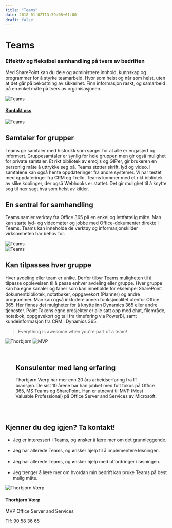 ```yaml
---
title: "Teams"
date: 2018-01-02T13:59:08+01:00
draft: false
---
```

<div class="container">
    <div class="referansecase">
        <div class="row no-gutters">
            <div class="col-md-12 col-lg-6 p-4 mt-4">
                <div class="heading">
                    <h1>Teams</h1>
                </div>
                <h3>Effektiv og fleksibel samhandling på tvers av bedriften</h3>
                <p>Med SharePoint kan du dele og administrere innhold, kunnskap og programmer for å styrke teamarbeid. Hvor som helst og når som helst, uten at det går på bekostning av sikkerhet. Finn informasjon raskt, og samarbeid på en enkel måte på tvers av organisasjonen.</p>
            </div>    
            <div class="col-md-12 col-lg-6"><img class="img-fluid" src="/pointtaken/img/teams1.png" alt="Teams" /></div>
        </div>
    </div>
</div>

<div class="container-fluid bg-white mb-4">
    <div class="row content-menu text-center mx-auto">
        <!-- <div class="col-sm-12 col-md-4"><h4 class="m-0"><a href="#om">Om Teams</a></h4></div>
        <div class="col-sm-12 col-md-4"><h4 class="m-0"><a href="">Hvorfor oss?</a></h4></div> -->
        <div class="col-sm-12 col-md-4"><h4 class="m-0"><a href="/pointtaken/contact/">Kontakt oss</a></h4></div>
    </div>
</div>

<div class="container">
    <div class="row">
        <div class="col-md-12 content-case mt-4 mb-4">
            <div class="row no-gutters">
                <div class="col-md-12 col-lg-6"><img class="img-fluid" src="/pointtaken/img/teams3.jpg" alt="Teams" /></div>
                <div class="col-md-12 col-lg-6 p-4">
                    <div class="heading">
                        <h2>Samtaler for grupper</h2>
                    </div>
                    <p>Teams gir samtaler med historikk som sørger for at alle er engasjert og informert. Gruppesamtaler er synlig for hele gruppen men gir også mulighet for private samtaler. Et rikt bibliotek av emojis og GIF’er, gir brukeren en personlig måte å uttrykke seg på. Teams støtter skrift, lyd og video. I samtalene kan også hente oppdateringer fra andre systemer. Vi har testet med oppdateringer fra CRM og Trello. Teams kommer med et rikt bibliotek av slike koblinger, der også Webhooks er støttet. Det gir mulighet til å knytte seg til nær sagt hva som helst av kilder.</p>
                    <!-- <a class="btn btn-primary btn-full" href="/kurs" role="button">Ta kontakt</a> -->
                </div>
            </div>
        </div>
        <div class="col-md-12 content-case mt-4 mb-4">
            <div class="row no-gutters">
                <div class="col-md-12 col-lg-6 p4">
                    <div class="heading">
                        <h2>En sentral for samhandling</h2>
                    </div>
                    <p>Teams samler verktøy fra Office 365 på en enkel og lettfattelig måte. Man kan starte lyd- og videomøter og jobbe med Office-dokumenter direkte i Teams. Teams kan inneholde de verktøy og informasjonskilder virksomheten har behov for.</p>
                </div>            
                <div class="col-md-12 col-lg-6"><img class="img-fluid" src="/pointtaken/img/teams2.jpg" alt="Teams" /></div>
            </div>
        </div>
        <div class="col-md-12 content-case mt-4 mb-4">
            <div class="row no-gutters">
                <div class="col-md-12 col-lg-6"><img class="img-fluid" src="/pointtaken/img/teams4.png" alt="Teams" /></div>
                <div class="col-md-12 col-lg-6 p-4">
                    <div class="heading">
                        <h2>Kan tilpasses hver gruppe</h2>
                    </div>
                    <p>Hver avdeling eller team er unike. Derfor tilbyr Teams muligheten til å tilpasse opplevelsen til å passe enhver avdeling eller gruppe. Hver gruppe kan ha egne kanaler og faner som kan inneholde for eksempel SharePoint dokumentbibliotek, notatbøker, oppgavekort (Planner) og andre programmer. Man kan også inkludere annen funksjonalitet utenfor Office 365. Her finnes det mulgheter for å knytte inn Dynamics 365 eller andre tjenester. Point Takens egne prosjekter er alle satt opp med chat, filområde, notatbok, oppgavekort og tall fra timeføring via PowerBI, samt kundeinformasjon fra CRM i Dynamics 365.</p>
                </div>
            </div>
        </div>               
    </div>
</div>

<div class="container" id="referanse">
    <div class="row">
        <div class="col-sm-12 col-md-8 mx-auto mt-5 mb-5">
            <blockquote class="blockquote text-center">
            <p class="mb-0">Everything is awesome when you're part of a team!</p>
            </blockquote>
            </div>
        </div>
    </div>
</div>

<div class="container">
    <div class="row">
        <div class="col-md-12 content-case mt-4 mb-4">
            <div class="row no-gutters">
                <div class="col-md-12 col-lg-6"><img class="img-fluid" src="/pointtaken/img/thorbjorn_scene.jpg" alt="Thorbjørn" />
                                                <img class="img-fluid" src="/pointtaken/img/mvp.png" alt="MVP" /></div>
                <div class="col-md-12 col-lg-6" style="padding:2rem">
                    <div class="heading">
                        <h2>Konsulenter med lang erfaring</h2>
                    </div>
                    <p>Thorbjørn Værp har mer enn 20 års arbeidserfaring fra IT bransjen. De sist 10 årene har han jobbet med fult fokus på Office 365, MS Teams og SharePoint. Han er utnevnt til MVP (Most Valuable Professional) på Office Server and Services av Microsoft.</p>
                </div>
            </div>
        </div>
        <div class="col-md-12 content-case mt-4 mb-4">
            <div class="row no-gutters">
                <div class="col-md-12 col-lg-6 p-4">
                    <div class="heading">
                        <h2>Kjenner du deg igjen? Ta kontakt!</h2>
                    </div>
                    <ul>
                    <li>Jeg er interessert i Teams, og ønsker å lære mer om det grunnleggende.</li>
                    <br>
                    <li>Jeg har allerede Teams, og ønsker hjelp til å implementere løsningen.</li>
                    <br>
                    <li>Jeg har allerede Teams, og ønsker hjelp med utfordringer i løsningen.</li>
                    <br>
                    <li>Jeg trenger å lære mer om hvordan min bedrift kan bruke Teams på best mulig måte.</li>
                    </ul>
                </div>            
                <div class="col-md-12 col-lg-6">
                    <div class="card personkort p-5">
                        <img class="card-img-top img-profil" src="../img/people/thorbjorn.jpg" alt="Thorbjorn Værp">
                        <div class="card-body">
                            <h4 class="card-title">Thorbjørn Værp</h4>
                            <p class="card-subtitle mb-2"> MVP Office Server and Services</p>
                            <p class="card-text">Tlf: 90 58 36 65</p>
                        </div>
                    </div>                
                </div>
            </div>
        </div>             
    </div>
</div>
